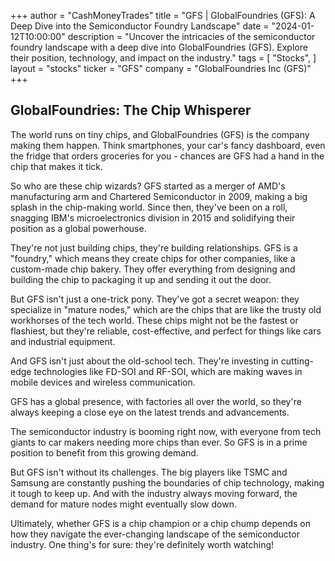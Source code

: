 +++
author = "CashMoneyTrades"
title = "GFS |  GlobalFoundries (GFS): A Deep Dive into the Semiconductor Foundry Landscape"
date = "2024-01-12T10:00:00"
description = "Uncover the intricacies of the semiconductor foundry landscape with a deep dive into GlobalFoundries (GFS). Explore their position, technology, and impact on the industry."
tags = [
"Stocks",
]
layout = "stocks"
ticker = "GFS"
company = "GlobalFoundries Inc (GFS)"
+++
        


##  GlobalFoundries: The Chip Whisperer

The world runs on tiny chips, and GlobalFoundries (GFS) is the company making them happen. Think smartphones, your car's fancy dashboard, even the fridge that orders groceries for you - chances are GFS had a hand in the chip that makes it tick. 

So who are these chip wizards?  GFS started as a merger of AMD's manufacturing arm and Chartered Semiconductor in 2009, making a big splash in the chip-making world.  Since then, they've been on a roll, snagging IBM's microelectronics division in 2015 and solidifying their position as a global powerhouse.

They're not just building chips, they're building relationships. GFS is a "foundry," which means they create chips for other companies, like a custom-made chip bakery.  They offer everything from designing and building the chip to packaging it up and sending it out the door.

But GFS isn't just a one-trick pony. They've got a secret weapon: they specialize in "mature nodes," which are the chips that are like the trusty old workhorses of the tech world.  These chips might not be the fastest or flashiest, but they're reliable, cost-effective, and perfect for things like cars and industrial equipment.

And GFS isn't just about the old-school tech. They're investing in cutting-edge technologies like FD-SOI and RF-SOI, which are making waves in mobile devices and wireless communication. 

GFS has a global presence, with factories all over the world,  so they're always keeping a close eye on the latest trends and advancements.  

The semiconductor industry is booming right now, with everyone from tech giants to car makers needing more chips than ever.  So GFS is in a prime position to benefit from this growing demand.

But GFS isn't without its challenges.  The big players like TSMC and Samsung are constantly pushing the boundaries of chip technology,  making it tough to keep up. And with the industry always moving forward, the demand for mature nodes might eventually slow down.

Ultimately, whether GFS is a chip champion or a chip chump depends on how they navigate the ever-changing landscape of the semiconductor industry. One thing's for sure:  they're definitely worth watching! 

        